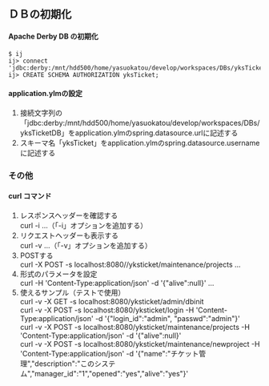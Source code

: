 ## ＤＢの初期化
#### Apache Derby DB の初期化
	$ ij
	ij> connect 'jdbc:derby:/mnt/hdd500/home/yasuokatou/develop/workspaces/DBs/yksTicketDB;create=true';
	ij> CREATE SCHEMA AUTHORIZATION yksTicket;
#### application.ylmの設定
1. 接続文字列の「jdbc:derby:/mnt/hdd500/home/yasuokatou/develop/workspaces/DBs/yksTicketDB」をapplication.ylmのspring.datasource.urlに記述する
1. スキーマ名「yksTicket」をapplication.ylmのspring.datasource.usernameに記述する


### その他
#### curl コマンド
1. レスポンスヘッダーを確認する  
	curl -i ...（「-i」オプションを追加する）
1. リクエストヘッダーも表示する  
	curl -v ...（「-v」オプションを追加する）
1. POSTする  
	curl -X POST -s localhost:8080//yksticket/maintenance/projects ...
1. 形式のパラメータを設定  
	curl -H 'Content-Type:application/json' -d '{"alive":null}' ...
1. 使えるサンプル（テストで使用）  
	curl -v -X GET  -s localhost:8080/yksticket/admin/dbinit  
	curl -v -X POST -s localhost:8080/yksticket/login -H 'Content-Type:application/json' -d '{"login_id":"admin", "passwd":"admin"}'  
	curl -v -X POST -s localhost:8080/yksticket/maintenance/projects -H 'Content-Type:application/json' -d '{"alive":null}'  
	curl -v -X POST -s localhost:8080/yksticket/maintenance/newproject -H 'Content-Type:application/json' -d '{"name":"チケット管理","description":"このシステム","manager_id":"1","opened":"yes","alive":"yes"}'
